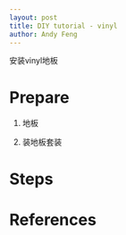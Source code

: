 ```yaml
---
layout: post
title: DIY tutorial - vinyl
author: Andy Feng
---
```


安装vinyl地板

# Prepare
1. 地板

1. 装地板套装

# Steps

# References

